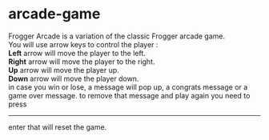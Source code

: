 # arcade-game
Frogger Arcade is a variation of the classic Frogger arcade game. <br>You will use arrow keys to control the player :  <br> **Left** arrow will move the player to the left.<br> **Right** arrow will move the player to the right. <br> **Up** arrow will move the player up. <br> **Down** arrow will move the player down. <br>in case you win or lose, a message will pop up, a congrats message or a game over message. to remove that message and play again you need to press <hr>enter that will reset the game.
